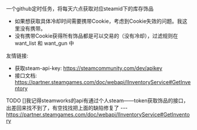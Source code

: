 一个github定时任务，将每天六点获取对应steamid下的库存饰品
- 如果想获取具体冷却时间需要携带Cookie，考虑到Cookie失效的问题。我这里没有携带。
- 没有携带Cookie获得所有饰品都是可以交易的（没有冷却），过滤规则在 want_list 和 want_gun 中


友情链接: 
- 获取steam-api-key:  https://steamcommunity.com/dev/apikey
- 接口文档: https://partner.steamgames.com/doc/webapi/IInventoryService#GetInventory

 TODO
[]我记得steamworks的api有通过个人steam——token获取饰品的接口，出差回来找不到了，有空找找把上面的缺陷修复了   --- https://partner.steamgames.com/doc/webapi/IInventoryService#GetInventory
